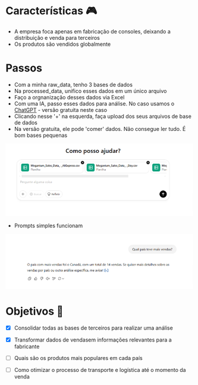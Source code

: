 # Características 🎮

- A empresa foca apenas em fabricação de consoles, deixando a distribuição e venda para terceiros
- Os produtos são vendidos globalmente

# Passos

- Com a minha raw_data, tenho 3 bases de dados
- Na processed_data, unifico esses dados em um único arquivo
- Faço a orgnanização desses dados via Excel
- Com uma IA, passo esses dados para análise. No caso usamos o [ChatGPT](https://chatgpt.com/) - versão gratuita neste caso
- Clicando nesse '+' na esquerda, faça upload dos seus arquivos de base de dados
- Na versão gratuita, ele pode 'comer' dados. Não consegue ler tudo. É bom bases pequenas

![upload de arquivos](./images/upload.png)

- Prompts simples funcionam 
  
![Países mais vendidos](./images/canadian.png)

# Objetivos 🎯

- [x] Consolidar todas as bases de terceiros para realizar uma análise
- [x] Transformar dados de vendasem informações relevantes para a fabricante
- [ ] Quais são os produtos mais populares em cada país
- [ ] Como otimizar o processo de transporte e logística até o momento da venda
 